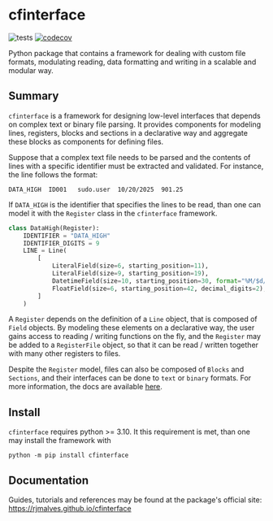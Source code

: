 # cfinterface

![tests](https://github.com/rjmalves/cfi/workflows/tests/badge.svg)
[![codecov](https://codecov.io/gh/rjmalves/cfi/branch/main/graph/badge.svg?token=86ZXJGB854)](https://codecov.io/gh/rjmalves/cfi)

Python package that contains a framework for dealing with custom file formats, modulating reading, data formatting and writing in a scalable and modular way.

## Summary

`cfinterface` is a framework for designing low-level interfaces that depends on complex text or binary file parsing. It provides components for modeling lines, registers, blocks and sections in a declarative way and aggregate these blocks as components for defining files.

Suppose that a complex text file needs to be parsed and the contents of lines with a specific identifier must be extracted and validated. For instance, the line follows the format:

```
DATA_HIGH  ID001   sudo.user  10/20/2025  901.25
```

If `DATA_HIGH` is the identifier that specifies the lines to be read, than one can model it with the `Register` class in the `cfinterface` framework.

```python
class DataHigh(Register):
    IDENTIFIER = "DATA_HIGH"
    IDENTIFIER_DIGITS = 9
    LINE = Line(
        [
            LiteralField(size=6, starting_position=11),
            LiteralField(size=9, starting_position=19),
            DatetimeField(size=10, starting_position=30, format="%M/$d/%Y"),
            FloatField(size=6, starting_position=42, decimal_digits=2),
        ]
    )
```

A `Register` depends on the definition of a `Line` object, that is composed of `Field` objects. By modeling these elements on a declarative way, the user gains access to reading / writing functions on the fly, and the `Register` may be added to a `RegisterFile` object, so that it can be read / written together with many other registers to files.

Despite the `Register` model, files can also be composed of `Blocks` and `Sections`, and their interfaces can be done to `text` or `binary` formats. For more information, the docs are available [here](https://rjmalves.github.io/cfinterface).

## Install

`cfinterface` requires python >= 3.10. It this requirement is met, than one may install the framework with

```
python -m pip install cfinterface
```

## Documentation

Guides, tutorials and references may be found at the package's official site: https://rjmalves.github.io/cfinterface
